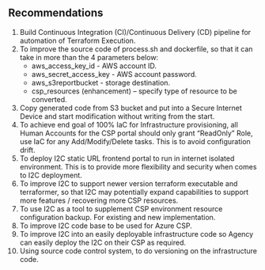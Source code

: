 ## Recommendations

1. Build Continuous Integration (CI)/Continuous Delivery (CD) pipeline for automation of Terraform Execution.
2. To improve the source code of process.sh and dockerfile, so that it can take in more than the 4 parameters below:
     - aws_access_key_id - AWS account ID.
	 - aws_secret_access_key - AWS account password.
	 - aws_s3reportbucket - storage destination.
	 - csp_resources (enhancement) – specify type of resource to be converted.
3. Copy generated code from S3 bucket and put into a Secure Internet Device and start modification without writing from the start.
4. To achieve end goal of 100% IaC for Infrastructure provisioning, all Human Accounts for the CSP portal should only grant “ReadOnly” Role, use IaC for any Add/Modify/Delete tasks. This is to avoid configuration drift.
5. To deploy I2C static URL frontend portal to run in internet isolated environment. This is to provide more flexibility and security when comes to I2C deployment.
6. To improve I2C to support newer version terraform executable and terraformer, so that I2C may potentially expand capabilities to support more features / recovering more CSP resources.
7. To use I2C as a tool to supplement CSP environment resource configuration backup. For existing and new implementation.
8. To improve I2C code base to be used for Azure CSP.
9. To improve I2C into an easily deployable infrastructure code so Agency can easily deploy the I2C on their CSP as required.
10. Using source code control system, to do versioning on the infrastructure code.
